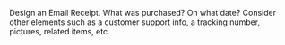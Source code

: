 Design an Email Receipt. What was purchased? On what date? Consider other elements such as a customer support info, a tracking number, pictures, related items, etc. 

